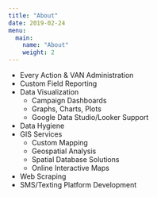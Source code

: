 ```yaml
---
title: "About"
date: 2019-02-24
menu:
  main:
    name: "About"
    weight: 2
---
```


- Every Action & VAN Administration
- Custom Field Reporting
- Data Visualization
  - Campaign Dashboards
  - Graphs, Charts, Plots
  - Google Data Studio/Looker Support
- Data Hygiene 
- GIS Services
  - Custom Mapping
  - Geospatial Analysis
  - Spatial Database Solutions
  - Online Interactive Maps
- Web Scraping
- SMS/Texting Platform Development